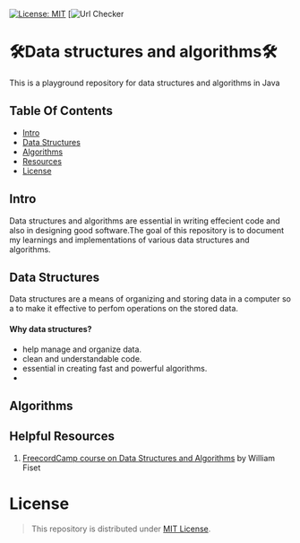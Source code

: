 [![License: MIT](https://img.shields.io/badge/License-MIT-yellow.svg)](https://opensource.org/licenses/MIT)
[![Url Checker](https://github.com/Brianonchari/Ds-Algorithms/blob/main/.github/workflows/url_checker.yml/badge.svg)

# 🛠Data structures and algorithms🛠 
This is a playground repository for data structures and algorithms in Java
## Table Of Contents
- [Intro](#Intro)
- [Data Structures](#data-structures)
- [Algorithms](#algorithms)
- [Resources](#resources)
- [License](#license)

## Intro
Data structures and algorithms are essential in writing effecient code and also in designing good software.The goal
of this repository is to document my learnings and implementations of various data structures and algorithms.

## Data Structures
Data structures are a means of organizing and storing data in a computer so a to make it effective to perfom operations on the stored data.
#### Why data structures?
- help manage and organize data.
- clean and understandable code.
- essential in creating fast and powerful algorithms.
- 
## Algorithms

## Helpful Resources
1. [FreecordCamp course on Data Structures and Algorithms](https://www.youtube.com/watch?v=RBSGKlAvoiM) by William Fiset

# License
> This repository is distributed under [MIT License](https://opensource.org/licenses/MIT).


